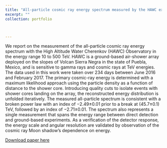 ```yaml
---
title: "All-particle cosmic ray energy spectrum measured by the HAWC experiment from 10 to 500 TeV"
excerpt: ""
collection: portfolio



---
```


We report on the measurement of the all-particle cosmic ray energy spectrum with the High Altitude Water Cherenkov (HAWC) Observatory in the energy range 10 to 500 TeV. HAWC is a ground-based air-shower array deployed on the slopes of Volcan Sierra Negra in the state of Puebla, Mexico, and is sensitive to gamma rays and cosmic rays at TeV energies. The data used in this work were taken over 234 days between June 2016 and February 2017. The primary cosmic-ray energy is determined with a maximum likelihood approach using the particle density as a function of distance to the shower core. Introducing quality cuts to isolate events with shower cores landing on the array, the reconstructed energy distribution is unfolded iteratively. The measured all-particle spectrum is consistent with a broken power law with an index of −2.49±0.01 prior to a break at (45.7±0.1)  TeV, followed by an index of −2.71±0.01. The spectrum also represents a single measurement that spans the energy range between direct detection and ground-based experiments. As a verification of the detector response, the energy scale and angular resolution are validated by observation of the cosmic ray Moon shadow’s dependence on energy.

[Download paper here](https://journals.aps.org/prd/abstract/10.1103/PhysRevD.96.122001)
